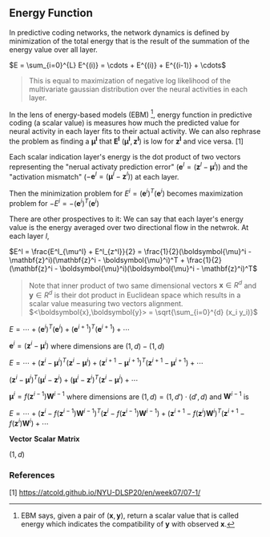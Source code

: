 ## Energy Function

In predictive coding networks, the network dynamics is defined by minimization 
of the total energy that is the result of the summation of the energy value over all layer.


$E = \sum_{i=0}^{L} E^{(i)} = \cdots + E^{(i)} + E^{(i-1)} + \cdots$

> This is equal to maximization of negative log likelihood of the multivariate gaussian
> distribution over the neural activities in each layer.


In the lens of energy-based models (EBM) [^longnote], energy function in predictive coding (a scalar value) is measures how much
the predicted value for neural activity in each layer fits to their actual activity. We can also rephrase the problem as finding 
a $\boldsymbol{\mu^l}$ that $\boldsymbol{E^l}~(\boldsymbol{\mu^l},\boldsymbol{z^l})$ is low for $\boldsymbol{z^l}$ and vice versa. [1]

[^longnote]: EBM says, given a pair of $(\boldsymbol{x}, \boldsymbol{y})$, 
return a scalar value that is called energy which indicates the compatibility of $\boldsymbol{y}$ with observed $\boldsymbol{x}$.


Each scalar indication layer's energy is the dot product of two vectors representing 
the "nerual activaty prediction error"  ($\mathbf{e}^l = (\mathbf{z}^l - \boldsymbol{\mu}^l)$) and 
the "activation mismatch" ($- \mathbf{e}^l = (\boldsymbol{\mu}^l - \mathbf{z}^l)$) at each layer. 

Then the minimization problem for $E^i = (\mathbf{e}^i)^T(\mathbf{e}^i)$ becomes maximization problem for $-E^i = - (\mathbf{e}^i)^T (\mathbf{e}^i)$

There are other prospectives to it:
We can say that each layer's energy value is the energy averaged over two directional flow in the netwrok. At each layer $l$, 

$E^l = \frac{E^l_{\mu^l} + E^l_{z^l}}{2} = \frac{1}{2}(\boldsymbol{\mu}^i - \mathbf{z}^i)(\mathbf{z}^i - \boldsymbol{\mu}^i)^T + \frac{1}{2}(\mathbf{z}^i - \boldsymbol{\mu}^i)(\boldsymbol{\mu}^i - \mathbf{z}^i)^T$

> Note that inner product of two same dimensional vectors $\boldsymbol{x} \in R^d$ and  $\boldsymbol{y} \in R^d$ is their dot product in Euclidean space which results in
> a scalar value measuring two vectors alignment.
> $<\boldsymbol{x},\boldsymbol{y}> = \sqrt{\sum_{i=0}^{d} (x_i y_i)}$

$E = \cdots + (\mathbf{e}^i)^T(\mathbf{e}^i) + (\mathbf{e}^{i+1})^T(\mathbf{e}^{i+1}) + \cdots$

$\mathbf{e}^i = (\mathbf{z}^i - \boldsymbol{\mu}^i)$ where dimensions are $(1,d) - (1,d)$

$E = \cdots + (\mathbf{z}^i - \boldsymbol{\mu}^i)^T(\mathbf{z}^i - \boldsymbol{\mu}^i) + (\mathbf{z}^{i+1} - \boldsymbol{\mu}^{i+1})^T(\mathbf{z}^{i+1} - \boldsymbol{\mu}^{i+1}) + \cdots$

$(\mathbf{z}^i - \boldsymbol{\mu}^i)^T(\boldsymbol{\mu}^i - \mathbf{z}^i) + (\boldsymbol{\mu}^i - \mathbf{z}^i)^T(\mathbf{z}^i - \boldsymbol{\mu}^i) + \cdots$

$\boldsymbol{\mu}^i = f(\mathbf{z}^{i-1})\mathbf{W}^{i-1}$ where dimensions are $(1,d) = (1,d') \cdot (d',d)$ and $\mathbf{W}^{i-1}$ is

$E = \cdots + (\mathbf{z}^i - f(\mathbf{z}^{i-1})\mathbf{W}^{i-1})^T(\mathbf{z}^i - f(\mathbf{z}^{i-1})\mathbf{W}^{i-1}) + (\mathbf{z}^{i+1} - f(\mathbf{z}^i)\mathbf{W}^i)^T(\mathbf{z}^{i+1} - f(\mathbf{z}^i)\mathbf{W}^i) + \cdots$

**Vector** 
**Scalar** 
**Matrix** 

$(1,d)$

### References

[1] https://atcold.github.io/NYU-DLSP20/en/week07/07-1/
